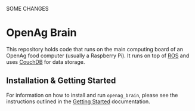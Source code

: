 SOME CHANGES

OpenAg Brain
============

This repository holds code that runs on the main computing board of an OpenAg
food computer (usually a Raspberry Pi). It runs on top of [ROS](http://www.ros.org)
and uses [CouchDB](http://couchdb.apache.org/) for data storage.

Installation & Getting Started
------------------------------

For information on how to install and run `openag_brain`, please see the
instructions outlined in the
[Getting Started](https://github.com/OpenAgInitiative/openag_brain/blob/master/doc/getting_started.rst)
documentation.

